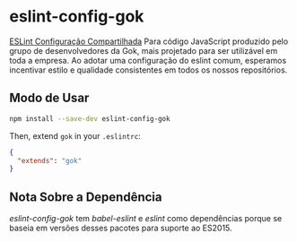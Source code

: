 # eslint-config-gok

[ESLint Configuração Compartilhada](http://eslint.org/docs/developer-guide/shareable-configs) Para código JavaScript produzido pelo grupo de desenvolvedores da Gok, mais projetado para ser utilizável em toda a empresa. Ao adotar uma configuração do eslint comum, esperamos incentivar estilo e qualidade consistentes em todos os nossos repositórios.

## Modo de Usar

```sh
npm install --save-dev eslint-config-gok
```

Then, extend `gok` in your `.eslintrc`:

```json
{
  "extends": "gok"
}
```

## Nota Sobre a Dependência
*eslint-config-gok* tem *babel-eslint* e *eslint* como dependências porque se baseia em versões desses pacotes para suporte ao ES2015.
